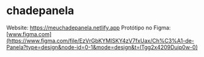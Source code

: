 # chadepanela

Website: https://meuchadepanela.netlify.app
Protótipo no Figma: [www.figma.com](https://www.figma.com/file/EzVrGbKYMISKY4zV7fxUax/Ch%C3%A1-de-Panela?type=design&node-id=0-1&mode=design&t=lTgg2x4209Duip0w-0)
